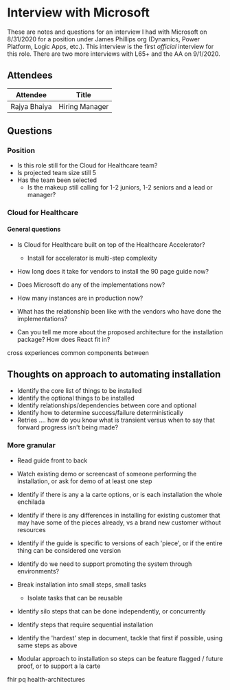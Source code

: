 # Interview with Microsoft

These are notes and questions for an interview I had with Microsoft on 8/31/2020 for a position under James Phillips org (Dynamics, Power Platform, Logic Apps, etc.). This interview is the first _official_ interview for this role. There are two more interviews with L65+ and the AA on 9/1/2020.

## Attendees

| Attendee     | Title          |
| ------------ | -------------- |
| Rajya Bhaiya | Hiring Manager |

## Questions

### Position

- Is this role still for the Cloud for Healthcare team?
- Is projected team size still 5
- Has the team been selected
  - Is the makeup still calling for 1-2 juniors, 1-2 seniors and a lead or manager?

### Cloud for Healthcare

#### General questions

- Is Cloud for Healthcare built on top of the Healthcare Accelerator?

  - Install for accelerator is multi-step complexity

- How long does it take for vendors to install the 90 page guide now?

- Does Microsoft do any of the implementations now?
- How many instances are in production now?
- What has the relationship been like with the vendors who have done the implementations?

- Can you tell me more about the proposed architecture for the installation package? How does React fit in?

cross experiences
common components between

## Thoughts on approach to automating installation

- Identify the core list of things to be installed
- Identify the optional things to be installed
- Identify relationships/dependencies between core and optional
- Identify how to determine success/failure deterministically
- Retries .... how do you know what is transient versus when to say that forward progress isn't being made?

### More granular

- Read guide front to back
- Watch existing demo or screencast of someone performing the installation, or ask for demo of at least one step
- Identify if there is any a la carte options, or is each installation the whole enchilada
- Identify if there is any differences in installing for existing customer that may have some of the pieces already, vs a brand new customer without resources
- Identify if the guide is specific to versions of each 'piece', or if the entire thing can be considered one version
- Identify do we need to support promoting the system through environments?

- Break installation into small steps, small tasks
  - Isolate tasks that can be reusable
- Identify silo steps that can be done independently, or concurrently
- Identify steps that require sequential installation
- Identify the 'hardest' step in document, tackle that first if possible, using same steps as above

- Modular approach to installation so steps can be feature flagged / future proof, or to support a la carte

fhir pq
health-architectures
